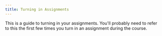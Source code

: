 ```yaml
---
title: Turning in Assignments
---
```


This is a guide to turning in your assignments. You'll probably need to refer to
this the first few times you turn in an assignment during the course.

